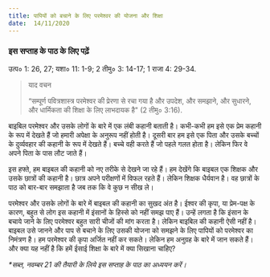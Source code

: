 ```yaml
---
title: पापियों को बचाने के लिए परमेश्वर की योजना और शिक्षा
date:  14/11/2020
---
```


### इस सप्ताह के पाठ के लिए पढ़ें
उत्प० 1: 26, 27; यशा० 11: 1-9; 2 तीमु० 3: 14-17; 1 राजा 4: 29-34.

> <p>याद वचन</p>
> “सम्पूर्ण पवित्रशास्त्र परमेश्वर की प्रेरणा से रचा गया है और उपदेश, और समझाने, और सुधारने, और धार्मिकता की शिक्षा के लिए लाभदायक है" (2 तीमु० 3:16).

बाइबिल परमेश्वर और उसके लोगों के बारे में एक लंबी कहानी बताती है। कभी-कभी हम इसे एक प्रेम कहानी के रूप में देखते हैं जो हमारी अपेक्षा के अनुरूप नहीं होती है। दूसरी बार हम इसे एक पिता और उसके बच्चों के दुर्व्यवहार की कहानी के रूप में देखते हैं। बच्चे वही करते हैं जो पहले गलत होता है। लेकिन फिर वे अपने पिता के पास लौट जाते हैं।

इस हफ्ते, हम बाइबल की कहानी को नए तरीके से देखने जा रहे हैं। हम देखेंगे कि बाइबल एक शिक्षक और उसके छात्रों की कहानी है। छात्र अपने परीक्षणों में विफल रहते हैं। लेकिन शिक्षक धैर्यवान है। वह छात्रों के पाठ को बार-बार समझाता है जब तक कि वे कुछ न सीख ले।

परमेश्वर और उसके लोगों के बारे में बाइबल की कहानी का सुखद अंत है। ईश्वर की कृपा, या प्रेम-पक्ष के कारण, बहुत से लोग इस कहानी में इंसानों के हिस्से को नहीं समझ पाए हैं। उन्हें लगता है कि इंसान के बचाये जाने के लिए परमेश्वर बहुत सारी चीजों की मांग करता है। लेकिन बाइबिल की कहानी ऐसी नहीं है। बाइबल उसे जानने और पाप से बचाने के लिए उसकी योजना को समझने के लिए पापियों को परमेश्वर का निमंत्रण है। हम परमेश्वर की कृपा अर्जित नहीं कर सकते। लेकिन हम अनुग्रह के बारे में जान सकते हैं। और क्या यह नहीं है कि हमें ईसाई शिक्षा के बारे में क्या सिखाना चाहिए?

_*सब्त, नवम्बर 21 की तैयारी के लिये इस सप्ताह के पाठ का अध्ययन करें।_